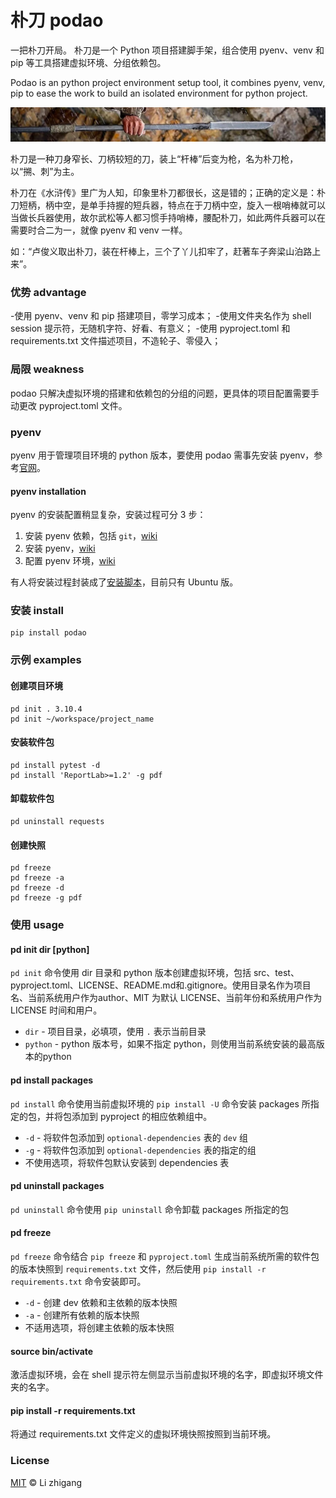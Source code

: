 # 朴刀 podao
一把朴刀开局。
朴刀是一个 Python 项目搭建脚手架，组合使用 pyenv、venv 和 pip 等工具搭建虚拟环境、分组依赖包。

Podao is an python project environment setup tool, it combines pyenv, venv, pip to ease the work to build an isolated environment for python project.




![朴刀](https://github.com/imlzg/image/blob/6c2dcdd72ddbfb4174733e8dae6f3043e472788f/podao.jpg)


朴刀是一种刀身窄长、刀柄较短的刀，装上“杆棒”后变为枪，名为朴刀枪，以“搠、刺”为主。

朴刀在《水浒传》里广为人知，印象里朴刀都很长，这是错的；正确的定义是：朴刀短柄，柄中空，是单手持握的短兵器，特点在于刀柄中空，旋入一根哨棒就可以当做长兵器使用，故尔武松等人都习惯手持哨棒，腰配朴刀，如此两件兵器可以在需要时合二为一，就像 pyenv 和 venv 一样。

如：“卢俊义取出朴刀，装在杆棒上，三个了丫儿扣牢了，赶著车子奔梁山泊路上来”。




### 优势 advantage
-使用 pyenv、venv 和 pip 搭建项目，零学习成本；
-使用文件夹名作为 shell session 提示符，无随机字符、好看、有意义；
-使用 pyproject.toml 和 requirements.txt 文件描述项目，不造轮子、零侵入；




### 局限 weakness
podao 只解决虚拟环境的搭建和依赖包的分组的问题，更具体的项目配置需要手动更改 pyproject.toml 文件。



### pyenv
pyenv 用于管理项目环境的 python 版本，要使用 podao 需事先安装 pyenv，参考[官网](https://github.com/pyenv/pyenv)。

#### pyenv installation
pyenv 的安装配置稍显复杂，安装过程可分 3 步：
1. 安装 pyenv 依赖，包括 `git`，[wiki](https://github.com/pyenv/pyenv/wiki#suggested-build-environment)
2. 安装 pyenv，[wiki](https://github.com/pyenv/pyenv-installer)
3. 配置 pyenv 环境，[wiki](https://github.com/pyenv/pyenv#set-up-your-shell-environment-for-pyenv)

有人将安装过程封装成了[安装脚本](https://github.com/zaemiel/ubuntu-pyenv-installer)，目前只有 Ubuntu 版。




### 安装 install
```shell
pip install podao
```



### 示例 examples

#### 创建项目环境
```shell
pd init . 3.10.4
pd init ~/workspace/project_name 
```

#### 安装软件包
```shell
pd install pytest -d
pd install 'ReportLab>=1.2' -g pdf
```

#### 卸载软件包
```shell
pd uninstall requests
```

#### 创建快照
```shell
pd freeze
pd freeze -a
pd freeze -d
pd freeze -g pdf

```



### 使用 usage
#### pd init dir [python]
`pd init` 命令使用 dir 目录和 python 版本创建虚拟环境，包括 src、test、pyproject.toml、LICENSE、README.md和.gitignore。使用目录名作为项目名、当前系统用户作为author、MIT 为默认 LICENSE、当前年份和系统用户作为 LICENSE 时间和用户。
- `dir` - 项目目录，必填项，使用 `.` 表示当前目录
- `python` - python 版本号，如果不指定 python，则使用当前系统安装的最高版本的python



#### pd install packages
`pd install` 命令使用当前虚拟环境的 `pip install -U` 命令安装 packages 所指定的包，并将包添加到 pyproject 的相应依赖组中。
- `-d` - 将软件包添加到 `optional-dependencies` 表的 `dev` 组
- `-g` - 将软件包添加到 `optional-dependencies` 表的指定的组
- 不使用选项，将软件包默认安装到 dependencies 表



#### pd uninstall packages
`pd uninstall` 命令使用 `pip uninstall` 命令卸载 packages 所指定的包



#### pd freeze
`pd freeze` 命令结合 `pip freeze` 和 `pyproject.toml` 生成当前系统所需的软件包的版本快照到 `requirements.txt` 文件，然后使用 `pip install -r requirements.txt` 命令安装即可。
- `-d` - 创建 dev 依赖和主依赖的版本快照
- `-a` - 创建所有依赖的版本快照
- 不适用选项，将创建主依赖的版本快照



#### source bin/activate
激活虚拟环境，会在 shell 提示符左侧显示当前虚拟环境的名字，即虚拟环境文件夹的名字。



#### pip install -r requirements.txt
将通过 requirements.txt 文件定义的虚拟环境快照按照到当前环境。




### License
[MIT](LICENSE) © Li zhigang